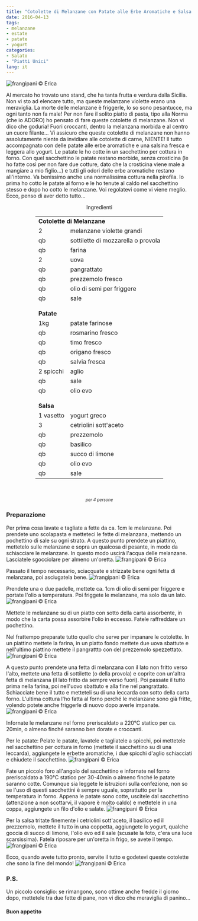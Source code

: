 ```yaml
---
title: "Cotolette di Melanzane con Patate alle Erbe Aromatiche e Salsa allo Yogurt"
date: 2016-04-13
tags:
- melanzane
- estate
- patate
- yogurt
categories:
- Salato
- "Piatti Unici"
lang: it
---
```

![](../2016-04-13-cotolette-di-melanzane-con-patate-alle-erbe-aromatiche-e-salsa-allo-yogurt/header.jpg "frangipani © Erica")

Al mercato ho trovato uno stand, che ha tanta frutta e verdura dalla Sicilia. Non vi sto ad elencare tutto, ma queste melanzane violette erano una meraviglia. La morte delle melanzane è friggerle, lo so sono pesantucce, ma ogni tanto non fa male! Per non fare il solito piatto di pasta, tipo alla Norma (che io ADORO) ho pensato di fare queste cotolette di melanzane. Non vi dico che goduria! Fuori croccanti, dentro la melanzana morbida e al centro un cuore filante... Vi assicuro che queste cotolette di melanzane non hanno assolutamente niente da invidiare alle cotolette di carne, NIENTE! Il tutto accompagnato con delle patate alle erbe aromatiche e una salsina fresca e leggera allo yogurt. Le patate le ho cotte in un sacchettino per cottura in forno. Con quel sacchettino le patate restano morbide, senza crosticina (le ho fatte così per non fare due cotture, dato che la crosticina viene male a mangiare a mio figlio...) e tutti gli odori delle erbe aromatiche restano all'interno. Va benissimo anche una normalissima cottura nella pirofila. Io prima ho cotto le patate al forno e le ho tenute al caldo nel sacchettino stesso e dopo ho cotto le melanzane. Voi regolatevi come vi viene meglio. Ecco, penso di aver detto tutto...


<div id="wrapper" style="text-align: center">
  <div id="yourdiv" style="display: inline-block;">
    <div class="ingredients">
      <div class="ingredients-title">Ingredienti</div>
      <table>
        <tbody>
          <tr>
            <td colspan="2"><b>Cotolette di Melanzane</b></td>
          </tr>
          <tr>
            <td>2</td>
            <td>melanzane violette grandi</td>
          </tr>
          <tr>
            <td>qb</td>
            <td>sottilette di mozzarella o provola</td>
          </tr>
          <tr>
            <td>qb</td>
            <td>farina</td>
          </tr>
          <tr>
            <td>2</td>
            <td>uova</td>
          </tr>
          <tr>
            <td>qb</td>
            <td>pangrattato</td>
          </tr>
          <tr>
            <td>qb</td>
            <td>prezzemolo fresco</td>
          </tr>
          <tr>
            <td>qb</td>
            <td>olio di semi per friggere</td>
          </tr>
          <tr>
            <td>qb</td>
            <td>sale</td>
          </tr>
          <tr style="height: 15px;"></tr>
          <tr>          
            <td colspan="2"><b>Patate</b></td>
          </tr>
          <tr>
            <td>1kg</td>
            <td>patate farinose</td>
          </tr>
          <tr>
            <td>qb</td>
            <td>rosmarino fresco</td>
          </tr>
          <tr>
            <td>qb</td>
            <td>timo fresco</td>
          </tr>
          <tr>
            <td>qb</td>
            <td>origano fresco</td>
          </tr>
          <tr>
            <td>qb</td>
            <td>salvia fresca</td>
          </tr>
          <tr>
            <td>2 spicchi</td>
            <td>aglio</td>
          </tr>
          <tr>
            <td>qb</td>
            <td>sale</td>
          </tr>
          <tr>
            <td>qb</td>
            <td>olio evo</td>    
          </tr>
          <tr style="height: 15px;"></tr>
          <tr>          
            <td colspan="2"><b>Salsa</b></td>
          </tr>
          <tr>
            <td>1 vasetto</td>
            <td>yogurt greco</td>
          </tr>
          <tr>      
            <td>3</td>
            <td>cetriolini sott'aceto</td>
          </tr>
          <tr>
            <td>qb</td>
            <td>prezzemolo</td>
          </tr>
          <tr>      
            <td>qb</td>
            <td>basilico</td>
          </tr>
          <tr>
            <td>qb</td>
            <td>succo di limone</td>
          </tr>
          <tr>      
            <td>qb</td>
            <td>olio evo</td>
          </tr>
          <tr>      
            <td>qb</td>
            <td>sale</td>
          </tr>
        </tbody>
      </table>
      <br></br>
      <i class="pull-right" style="font-size: 80%;">per 4 persone</i>
    </div>
  </div>
</div>


<h3>
  <font color="grey">
    <i class="fa-solid fa-gears"></i>
  </font> Preparazione
</h3>

Per prima cosa lavate e tagliate a fette da ca. 1cm le melanzane. Poi prendete uno scolapasta e metteteci le fette di melanzana, mettendo un pochettino di sale su ogni strato. A questo punto prendete un piattino, mettetelo sulle melanzane e sopra un qualcosa di pesante, in modo da schiacciare le melanzane. In questo modo uscirà l'acqua delle melanzane. Lasciatele sgocciolare per almeno un'oretta.
![](../2016-04-13-cotolette-di-melanzane-con-patate-alle-erbe-aromatiche-e-salsa-allo-yogurt/sgocciolare.jpg "frangipani © Erica")

Passato il tempo necessario, sciacquate e strizzate bene ogni fetta di melanzana, poi asciugatela bene.
![](../2016-04-13-cotolette-di-melanzane-con-patate-alle-erbe-aromatiche-e-salsa-allo-yogurt/strizzate.jpg "frangipani © Erica")

Prendete una o due padelle, mettete ca. 1cm di olio di semi per friggere e portate l'olio a temperatura. Poi friggete le melanzane, ma solo da un lato.
![](../2016-04-13-cotolette-di-melanzane-con-patate-alle-erbe-aromatiche-e-salsa-allo-yogurt/friggere.jpg "frangipani © Erica")

Mettete le melanzane su di un piatto con sotto della carta assorbente, in modo che la carta possa assorbire l'olio in eccesso. Fatele raffreddare un pochettino.

Nel frattempo preparate tutto quello che serve per impanare le cotolette. In un piattino mettete la farina, in un piatto fondo mettete due uova sbattute e nell'ultimo piattino mettete il pangrattto con del prezzemolo spezzettato.
![](../2016-04-13-cotolette-di-melanzane-con-patate-alle-erbe-aromatiche-e-salsa-allo-yogurt/impanare.jpg "frangipani © Erica")

A questo punto prendete una fetta di melanzana con il lato non fritto verso l'alto, mettete una fetta di sottilette (o della provola) e coprite con un'altra fetta di melanzana (il lato fritto da sempre verso fuori). Poi passate il tutto prima nella farina, poi nell'uovo sbattuto e alla fine nel pangrattato. Schiacciate bene il tutto e metteteli su di una leccarda con sotto della carta forno. L'ultima cottura l'ho fatta al forno perché le melanzane sono già fritte, volendo potete anche friggerle di nuovo dopo averle impanate.
![](../2016-04-13-cotolette-di-melanzane-con-patate-alle-erbe-aromatiche-e-salsa-allo-yogurt/teglia.jpg "frangipani © Erica")

Infornate le melanzane nel forno preriscaldato a 220°C statico per ca. 20min, o almeno finché saranno ben dorate e croccanti.

Per le patate: Pelate le patate, lavatele e tagliatele a spicchi, poi mettetele nel sacchettino per cottura in forno (mettete il sacchettino su di una leccarda), aggiungete le erbette aromatiche, i due spicchi d'aglio schiacciati e chiudete il sacchettino.
![](../2016-04-13-cotolette-di-melanzane-con-patate-alle-erbe-aromatiche-e-salsa-allo-yogurt/patate.jpg "frangipani © Erica")

Fate un piccolo foro all'angolo del sacchettino e infornate nel forno preriscaldato a 190°C statico per 30-40min o almeno finché le patate saranno cotte. Comunque sia leggete le istruzioni sulla confezione, non so se l'uso di questi sacchettini è sempre uguale, soprattutto per la temperatura in forno. Appena le patate sono cotte, uscitele dal sacchettino (attenzione a non scottarvi, il vapore è molto caldo) e mettetele in una coppa, aggiungete un filo d'olio e salate.
![](../2016-04-13-cotolette-di-melanzane-con-patate-alle-erbe-aromatiche-e-salsa-allo-yogurt/patatecotte.jpg "frangipani © Erica")

Per la salsa tritate finemente i cetriolini sott'aceto, il basilico ed il prezzemolo, mettete il tutto in una coppetta, aggiungete lo yogurt, qualche goccia di succo di limone, l'olio evo ed il sale (scusate la foto, c'era una luce scarsissima). Fatela riposare per un'oretta in frigo, se avete il tempo.
![](../2016-04-13-cotolette-di-melanzane-con-patate-alle-erbe-aromatiche-e-salsa-allo-yogurt/yogurt.jpg "frangipani © Erica")

Ecco, quando avete tutto pronto, servite il tutto e godetevi queste cotolette che sono la fine del mondo!
![](../2016-04-13-cotolette-di-melanzane-con-patate-alle-erbe-aromatiche-e-salsa-allo-yogurt/risultato.jpg "frangipani © Erica")

<h3>
  <font color="#FFCC00">
    <i class="fa-regular fa-lightbulb"></i>
  </font> P.S.
</h3>

Un piccolo consiglio: se rimangono, sono ottime anche fredde il giorno dopo, mettetele tra due fette di pane, non vi dico che meraviglia di panino...

<h4>Buon appetito
  <font color="red">
    <i class="fa-regular fa-face-smile"></i>
  </font>
</h4>
